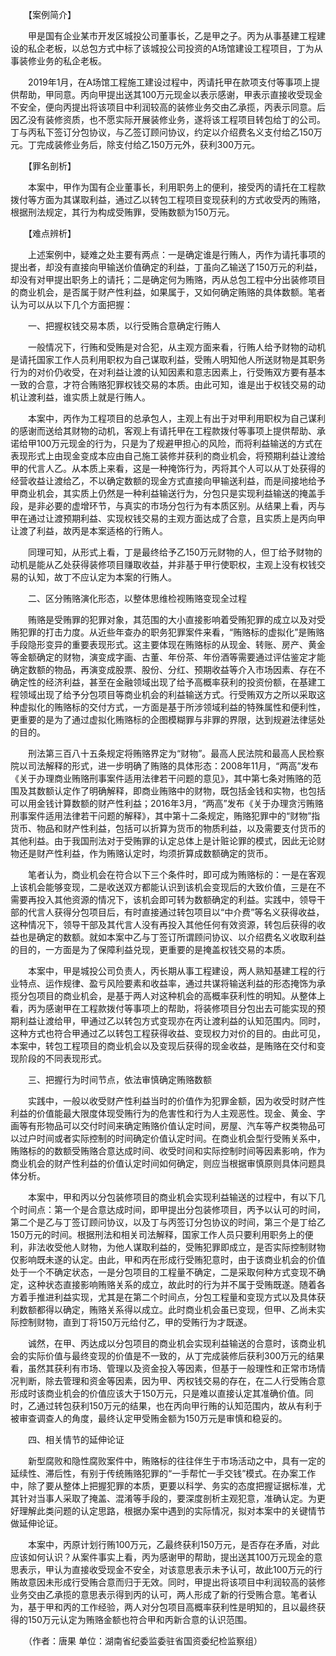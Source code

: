 　　【案例简介】

　　甲是国有企业某市开发区城投公司董事长，乙是甲之子。丙为从事基建工程建设的私企老板，以总包方式中标了该城投公司投资的A场馆建设工程项目，丁为从事装修业务的私企老板。

　　2019年1月，在A场馆工程施工建设过程中，丙请托甲在款项支付等事项上提供帮助，甲同意。丙向甲提出送其100万元现金以表示感谢，甲表示直接收受现金不安全，便向丙提出将该项目中利润较高的装修业务交由乙承揽，丙表示同意。后因乙没有装修资质，也不愿实际开展装修业务，遂将该工程项目转包给丁的公司。丁与丙私下签订分包协议，与乙签订顾问协议，约定以介绍费名义支付给乙150万元。丁完成装修业务后，除支付给乙150万元外，获利300万元。

　　【罪名剖析】

　　本案中，甲作为国有企业董事长，利用职务上的便利，接受丙的请托在工程款拨付等方面为其谋取利益，通过乙以转包工程项目变现获利的方式收受丙的贿赂，根据刑法规定，其行为构成受贿罪，受贿数额为150万元。

　　【难点辨析】

　　上述案例中，疑难之处主要有两点：一是确定谁是行贿人，丙作为请托事项的提出者，却没有直接向甲输送价值确定的利益，丁虽向乙输送了150万元的利益，却没有对甲提出职务上的请托；二是确定何为贿赂，丙从总包工程中分出装修项目的商业机会，是否属于财产性利益，如果属于，又如何确定贿赂的具体数额。笔者认为可以从以下几个方面把握：

　　一、把握权钱交易本质，以行受贿合意确定行贿人

　　一般情况下，行贿和受贿是对合犯，从主观方面来看，行贿人给予财物的动机是请托国家工作人员利用职权为自己谋取利益，受贿人明知他人所送财物是其职务行为的对价仍收受，在对利益让渡的认知因素和意志因素上，行受贿双方要有基本一致的合意，才符合贿赂犯罪权钱交易的本质。由此可知，谁是出于权钱交易的动机让渡利益，谁实质上就是行贿人。

　　本案中，丙作为工程项目的总承包人，主观上有出于对甲利用职权为自己谋利的感谢而送给其财物的动机，客观上有请托甲在工程款拨付等事项上提供帮助、承诺给甲100万元现金的行为，只是为了规避甲担心的风险，而将利益输送的方式在表现形式上由现金变成本应由自己施工装修并获利的商业机会，将预期利益让渡给甲的代言人乙。从本质上来看，这是一种掩饰行为，丙将其个人可以从丁处获得的经营收益让渡给乙，不以确定数额的现金方式直接向甲输送利益，而是间接地给予甲商业机会，其实质上仍然是一种利益输送行为，分包只是实现利益输送的掩盖手段，是非必要的虚增环节，与真实的市场分包行为有本质区别。从结果上看，丙与甲在通过让渡预期利益、实现权钱交易的主观方面达成了合意，且实质上是丙向甲让渡了利益，故丙是本案适格的行贿人。

　　同理可知，从形式上看，丁是最终给予乙150万元财物的人，但丁给予财物的动机是能从乙处获得装修项目赚取收益，并非基于甲行使职权，主观上没有权钱交易的认知，故丁不应认定为本案的行贿人。

　　二、区分贿赂演化形态，以整体思维检视贿赂变现全过程

　　贿赂是受贿罪的犯罪对象，其范围的大小直接影响着受贿犯罪的成立以及对受贿犯罪的打击力度。从近些年查办的职务犯罪案件来看，“贿赂标的虚拟化”是贿赂手段隐形变异的重要表现形式。这主要体现在贿赂标的从现金、转账、房产、黄金等金额确定的财物，演变成字画、古董、年份茶、年份酒等需要通过评估鉴定才能确定数额的物品，再演变成股票、股份、分红、预期收益等介入市场因素、存在不确定性的经济利益，甚至在金融领域出现了给予高概率获利的投资份额，在基建工程领域出现了给予分包项目等商业机会的利益输送方式。行受贿双方之所以采取这种虚拟化的贿赂标的交付方式，一方面是基于所涉领域利益的特殊属性和便利性，更重要的是为了通过虚拟化贿赂标的企图模糊罪与非罪的界限，达到规避法律惩处的目的。

　　刑法第三百八十五条规定将贿赂界定为“财物”。最高人民法院和最高人民检察院以司法解释的形式，进一步明确了贿赂的具体形态：2008年11月，“两高”发布《关于办理商业贿赂刑事案件适用法律若干问题的意见》，其中第七条对贿赂的范围及其数额认定作了明确解释，即商业贿赂中的财物，既包括金钱和实物，也包括可以用金钱计算数额的财产性利益；2016年3月，“两高”发布《关于办理贪污贿赂刑事案件适用法律若干问题的解释》，其中第十二条规定，贿赂犯罪中的“财物”指货币、物品和财产性利益，包括可以折算为货币的物质利益，以及需要支付货币的其他利益。由于我国刑法对于受贿罪的认定总体上是计赃论罪的模式，因此无论财物还是财产性利益，作为贿赂认定时，均须折算成数额确定的货币。

　　笔者认为，商业机会在符合以下三个条件时，即可成为贿赂标的：一是在客观上该机会能够变现，二是收送双方都能认识到该机会变现后的大致价值，三是在不需要再投入其他资源的情况下，该机会即可转为数额确定的利益。实践中，领导干部的代言人获得分包项目后，有时直接通过转包项目以“中介费”等名义获得收益，这种情况下，领导干部及其代言人没有再投入其他任何有效资源，转包后获得的收益也是确定的数额。就如本案中乙与丁签订所谓顾问协议、以介绍费名义收取利益的目的，一方面是为了保障利益兑现，更重要的是掩盖权钱交易的本质。

　　本案中，甲是城投公司负责人，丙长期从事工程建设，两人熟知基建工程的行业特点、运作规律、盈亏风险要素和收益率，通过共谋将输送利益的形态掩饰为承揽分包项目的商业机会，是基于两人对这种机会的高概率获利性的明知。从整体上看，丙为感谢甲在工程款拨付等事项上的帮助，将装修项目分包出去可能实现的预期利益让渡给甲，甲通过乙以转包方式变现亦在丙让渡利益的认知范围内。同时，这种方式也符合甲通过乙以转包工程获得收益、变现权力对价的目的。由此可见，本案中，转包工程项目的商业机会以及变现后获得的现金收益，是贿赂在交付和变现阶段的不同表现形式。

　　三、把握行为时间节点，依法审慎确定贿赂数额

　　实践中，一般以收受财产性利益当时的价值作为犯罪金额，因为收受时财产性利益的价值能最大限度体现受贿行为的危害性和行为人主观恶性。现金、黄金、字画等有形物品可以交付时间来确定贿赂价值认定时间，房屋、汽车等产权类物品可以过户时间或者实际控制的时间确定价值认定时间。在商业机会型行受贿关系中，贿赂标的的数额受贿赂合意达成时间、收受时间和实际控制时间等因素影响，作为商业机会的财产性利益的价值认定时间如何确定，则应当根据审慎原则具体问题具体分析。

　　本案中，甲和丙以分包装修项目的商业机会实现利益输送的过程中，有以下几个时间点：第一个是合意达成时间，即甲提出分包装修项目，丙予以认可的时间，第二个是乙与丁签订顾问协议，以及丁与丙签订分包协议的时间，第三个是丁给乙150万元的时间。根据刑法和相关司法解释，国家工作人员只要利用职务上的便利，非法收受他人财物，为他人谋取利益的，受贿犯罪即成立，是否实际控制财物仅影响既未遂的认定。由此，甲和丙在形成行受贿犯意时，由于该商业机会的价值处于一个不确定状态，一是分包项目的工程量不确定，二是采取何种方式变现不确定，这种状态直接影响贿赂关系的成立，故此时的行为并不属于受贿既遂。随着各方着手推进利益实现，尤其是在第二个时间点，分包工程量和变现方式以及具体获利数额都得以确定，贿赂关系得以成立。此时商业机会虽已变现，但甲、乙尚未实际控制财物，直到丁将150万元给付乙，甲的受贿行为才既遂。

　　诚然，在甲、丙达成以分包项目的商业机会实现利益输送的合意时，该商业机会的实际价值与最终变现的价值是不一致的，从丁完成装修后获利300万元的结果看，虽然其获利有市场、管理以及资金投入等因素，但基于一般理性和正常市场情况判断，除去管理和资金等因素，因为甲、丙权钱交易的存在，在二人行受贿合意形成时该商业机会的价值应该大于150万元，只是难以直接认定其准确价值。同时，乙通过转包获利150万元的结果，也在丙向甲行贿的认知范围内，故从有利于被审查调查人的角度，最终认定甲受贿金额为150万元是审慎和稳妥的。

　　四、相关情节的延伸论证

　　新型腐败和隐性腐败案件中，贿赂标的往往伴生于市场活动之中，具有一定的延续性、滞后性，有别于传统贿赂犯罪的“一手帮忙一手交钱”模式。在办案工作中，除了要从整体上把握犯罪的本质，更要以科学、务实的态度把握证据标准，尤其针对当事人采取了掩盖、混淆等手段的，要深度剖析主观犯意，准确认定。为更好理解此类问题的认定思路，根据办案中遇到的实际情况，拟对本案中的关键情节做延伸论证。

　　本案中，丙原计划行贿100万元，乙最终获利150万元，是否存在矛盾，对此应该如何认识？从案件事实上看，丙为感谢甲的帮助，提出送其100万元现金的意思表示，甲认为直接收受现金不安全，对该意思表示未予认可，故此100万元的行贿故意因未形成行受贿合意而归于无效。同时，甲提出将该项目中利润较高的装修业务交由乙承揽的意思表示得到丙的认可，两人形成了新的行受贿合意。笔者认为，基于甲和丙的工作经验，两人对分包项目高概率获利性是明知的，且以最终获得的150万元认定为贿赂金额也符合甲和丙新合意的认识范围。

　　（作者：唐果 单位：湖南省纪委监委驻省国资委纪检监察组）